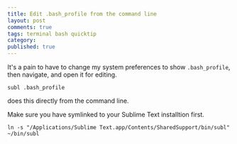 ```yaml
---
title: Edit .bash_profile from the command line
layout: post
comments: true
tags: terminal bash quicktip
category: 
published: true
---
```


It's a pain to have to change my system preferences to show `.bash_profile`, then navigate, and open it for editing.

`subl .bash_profile` 

does this directly from the command line.


Make sure you have symlinked to your Sublime Text installtion first.


`ln -s "/Applications/Sublime Text.app/Contents/SharedSupport/bin/subl" ~/bin/subl`




